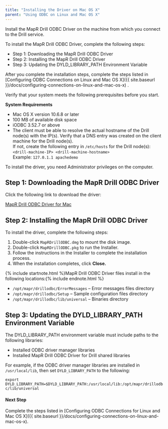```yaml
---
title: "Installing the Driver on Mac OS X"
parent: "Using ODBC on Linux and Mac OS X"
---
```

Install the MapR Drill ODBC Driver on the machine from which you connect to
the Drill service.

To install the MapR Drill ODBC Driver, complete the following steps:

  * Step 1: Downloading the MapR Drill ODBC Driver 
  * Step 2: Installing the MapR Drill ODBC Driver 
  * Step 3: Updating the DYLD_LIBRARY_PATH Environment Variable

After you complete the installation steps, complete the steps listed in
[Configuring ODBC Connections on Linux and Mac OS X]({{ site.baseurl }}/docs/configuring-connections-on-linux-and-mac-os-x)
.

Verify that your system meets the following prerequisites before you start.

**System Requirements**

  * Mac OS X version 10.6.8 or later
  * 100 MB of available disk space
  * iODBC 3.52.7 or above
  * The client must be able to resolve the actual hostname of the Drill node(s) with the IP(s). Verify that a DNS entry was created on the client machine for the Drill node(s).   
If not, create the following entry in `/etc/hosts` for the Drill node(s):  
`<drill-machine-IP> <drill-machine-hostname>`  
Example: `127.0.1.1 apachedemo`

To install the driver, you need Administrator privileges on the computer.

## Step 1: Downloading the MapR Drill ODBC Driver

Click the following link to download the driver:  

[MapR Drill ODBC Driver for Mac](http://package.mapr.com/tools/MapR-ODBC/MapR_Drill/MapRDrill_odbc_v0.08.1.0618/MapRDrillODBC_DriverOnly.dmg)

## Step 2: Installing the MapR Drill ODBC Driver

To install the driver, complete the following steps:

  1. Double-click `MapRDrillODBC.dmg` to mount the disk image.
  2. Double-click `MapRDrillODBC.pkg` to run the Installer.
  3. Follow the instructions in the Installer to complete the installation process.
  4. When the installation completes, click **Close.**

{% include startnote.html %}MapR Drill ODBC Driver files install in the following locations:{% include endnote.html %}

  * `/opt/mapr/drillodbc/ErrorMessages` – Error messages files directory
  * `/opt/mapr/drillodbc/Setup` – Sample configuration files directory
  * `/opt/mapr/drillodbc/lib/universal` – Binaries directory

## Step 3: Updating the DYLD_LIBRARY_PATH Environment Variable

The DYLD_LIBRARY_PATH environment variable must include paths to the following
libraries:

  * Installed ODBC driver manager libraries
  * Installed MapR Drill ODBC Driver for Drill shared libraries

For example, if the ODBC driver manager libraries are installed in
`/usr/local/lib`, then set `DYLD_LIBRARY_PATH` to the following:

`export DYLD_LIBRARY_PATH=$DYLD_LIBRARY_PATH:/usr/local/lib:/opt/mapr/drillodb
c/lib/universal`

#### Next Step

Complete the steps listed in [Configuring ODBC Connections for Linux and Mac
OS X]({{ site.baseurl }}/docs/configuring-connections-on-linux-and-mac-os-x).
